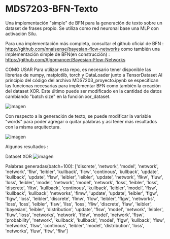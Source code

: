 # MDS7203-BFN-Texto
Una implementación "simple" de BFN para la generación de texto sobre un dataset de frases propio.
Se utiliza como red neuronal base una MLP con activación Silu.


Para una implementación más completa, consultar el github oficial de BFN : https://github.com/nnaisense/bayesian-flow-networks
como también una implementación simple de BFN(en construcción) : https://github.com/Algomancer/Bayesian-Flow-Networks

COMO USAR 
Para utilizar esta repo, es necesario tener disponible las librerias de numpy, matplotlib, torch y DataLoader junto a TensorDataset
Al principio del código del archivo MDS7203_proyecto.ipynb se especifican las funcionas necesarias para implementar BFN como también la creación del dataset XOR.
Este último puede ser modificado en la cantidad de datos cambiando "batch size" en la función xor_dataset.

![imagen](https://github.com/JJJakkimoto/MDS7203-BFN-Texto/assets/73626318/fd35a0c2-5eed-4d40-8a2b-77d2333b1b42)



Con respecto a la generación de texto, se puede modificar la variable "words" para poder agregar o quitar palabras y así tener
más resultados con la misma arquitectura.

![imagen](https://github.com/JJJakkimoto/MDS7203-BFN-Texto/assets/73626318/af4820a4-357d-46c3-940c-72c882e0f690)


Algunos resultados : 

Dataset XOR
![imagen](https://github.com/JJJakkimoto/MDS7203-BFN-Texto/assets/73626318/e5786afd-1e31-42fa-97b9-e54995acaeb4)

Palabras generadas(batch=100):
['discrete', 'network', 'model', 'network', 'network', 'fliw', 'leibler', 'kullback', 'flcw', 'continous', 'kullback', 'update', 'kullback', 'update', 'flsw', 'leibler', 'leibler', 'update', 'network', 'flkw', 'fluw', 'loss', 'leibler', 'model', 'network', 'model', 'network', 'loss', 'leibler', 'loss', 'discrete', 'fltw', 'kullback', 'continous', 'kullback', 'leibler', 'model', 'flsw', 'kullback', 'kullback', 'networks', 'flmw', 'update', 'update', 'leibler', 'flgw', 'flgw', 'loss', 'leibler', 'discrete', 'flmw', 'flcw', 'leibler', 'flgw', 'networks', 'loss', 'loss', 'leibler', 'flsw', 'llss', 'loss', 'fliw', 'discrete', 'flaw', 'leibler', 'bayesian', 'leibler', 'distribution', 'update', 'flsw', 'model', 'network', 'leibler', 'fluw', 'loss', 'networks', 'network', 'fldw', 'model', 'network', 'flsw', 'probability', 'network', 'kullback', 'kullback', 'model', 'flgw', 'kullback', 'flsw', 'networks', 'flsw', 'continous', 'leibler', 'model', 'distribution', 'loss', 'networks', 'fluw', 'fltw', 'fliw']


